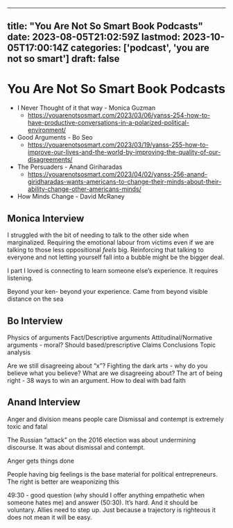 
---
title: "You Are Not So Smart Book Podcasts"
date: 2023-08-05T21:02:59Z
lastmod: 2023-10-05T17:00:14Z
categories: ['podcast', 'you are not so smart']
draft: false
---


#  You Are Not So Smart Book Podcasts

* I Never Thought of it that way - Monica Guzman
  * https://youarenotsosmart.com/2023/03/06/yanss-254-how-to-have-productive-conversations-in-a-polarized-political-environment/
* Good Arguments - Bo Seo
  * https://youarenotsosmart.com/2023/03/19/yanss-255-how-to-improve-our-lives-and-the-world-by-improving-the-quality-of-our-disagreements/
* The Persuaders - Anand Giriharadas
  * https://youarenotsosmart.com/2023/04/02/yanss-256-anand-giridharadas-wants-americans-to-change-their-minds-about-their-ability-change-other-americans-minds/
* How Minds Change - David McRaney

## Monica Interview
I struggled with the bit of needing to talk to the other side when marginalized. Requiring the emotional labour from victims even if we are talking to those less oppositional *feels* big. Reinforcing that talking to everyone and not letting yourself fall into a bubble might be the bigger deal.

I part I loved is connecting to learn someone else’s experience. It requires listening.

Beyond your ken- beyond your experience. Came from beyond visible distance on the sea

 ## Bo Interview

Physics of arguments
Fact/Descriptive arguments
Attitudinal/Normative arguments - moral?
Should based/prescriptive
Claims
Conclusions
Topic analysis

Are we still disagreeing about “x”?
Fighting the dark arts - why do you believe what you believe? What are we disagreeing about?
The art of being right - 38 ways to win an argument.
How to deal with bad faith

## Anand Interview

Anger and division means people care
Dismissal and contempt is extremely toxic and fatal

The Russian “attack” on the 2016 election was about undermining discourse. It was about dismissal and contempt.

Anger gets things done

People having big feelings is the base material for political entrepreneurs. The right is better are weaponizing this

49:30 - good question (why should I offer anything empathetic when someone hates me) and answer (50:30). It’s hard. And it should be voluntary. Allies need to step up. Just because a trajectory is righteous it does not mean it will be easy.

<!-- #podcast #you are not so smart# #public -->

<!-- {BearID:20218328-6719-4DF1-969C-486D02380AEC} -->
